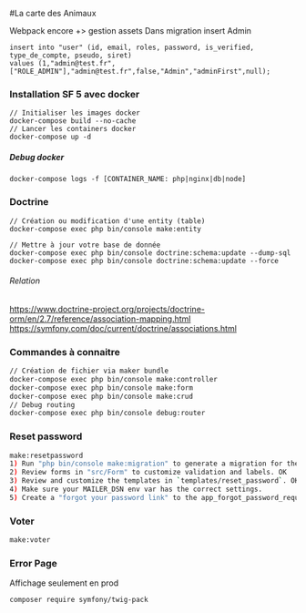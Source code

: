 #La carte des Animaux

Webpack encore +> gestion assets
Dans migration insert Admin
```
insert into "user" (id, email, roles, password, is_verified, type_de_compte, pseudo, siret)
values (1,"admin@test.fr",["ROLE_ADMIN"],"admin@test.fr",false,"Admin","adminFirst",null);
```
### Installation SF 5 avec docker
```
// Initialiser les images docker
docker-compose build --no-cache
// Lancer les containers docker
docker-compose up -d
```

##### Debug docker
```
docker-compose logs -f [CONTAINER_NAME: php|nginx|db|node]
```

### Doctrine
```
// Création ou modification d'une entity (table)
docker-compose exec php bin/console make:entity

// Mettre à jour votre base de donnée
docker-compose exec php bin/console doctrine:schema:update --dump-sql
docker-compose exec php bin/console doctrine:schema:update --force
```
###### Relation
https://www.doctrine-project.org/projects/doctrine-orm/en/2.7/reference/association-mapping.html
https://symfony.com/doc/current/doctrine/associations.html

### Commandes à connaitre 
```bash
// Création de fichier via maker bundle
docker-compose exec php bin/console make:controller
docker-compose exec php bin/console make:form
docker-compose exec php bin/console make:crud
// Debug routing
docker-compose exec php bin/console debug:router
```

### Reset password
````bash
make:resetpassword
1) Run "php bin/console make:migration" to generate a migration for the new "App\Entity\ResetPasswordRequest" entity. OK
2) Review forms in "src/Form" to customize validation and labels. OK
3) Review and customize the templates in `templates/reset_password`. OK
4) Make sure your MAILER_DSN env var has the correct settings.
5) Create a "forgot your password link" to the app_forgot_password_request route on your login form. OK
````

### Voter
````bash
make:voter

````

### Error Page
Affichage seulement en prod
````bash
composer require symfony/twig-pack
````